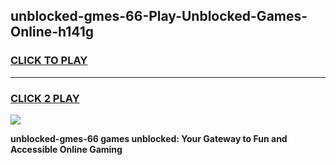 
## unblocked-gmes-66-Play-Unblocked-Games-Online-h141g
<h3>
<a href="https://premium76.site?title=unblocked-gmes-66&ref=25A">CLICK TO PLAY</a></h3>
<hr>

<h3>
<a href="https://premium76.site?title=unblocked-gmes-66&ref=25A">CLICK 2 PLAY</a>
  
</h3>

<a href="https://premium76.site?title=unblocked-gmes-66&ref=25A"><img src="https://clearcache.store/games.png"></a>


**unblocked-gmes-66 games unblocked: Your Gateway to Fun and Accessible Online Gaming**
